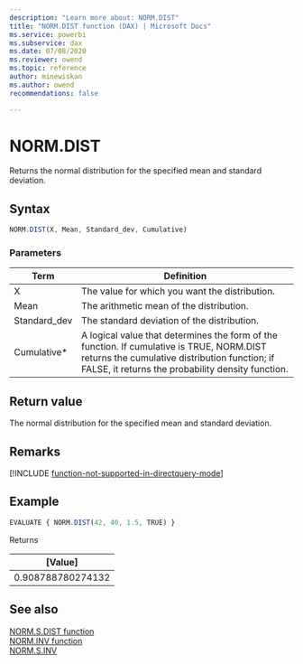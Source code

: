 ```yaml
---
description: "Learn more about: NORM.DIST"
title: "NORM.DIST function (DAX) | Microsoft Docs"
ms.service: powerbi 
ms.subservice: dax 
ms.date: 07/08/2020
ms.reviewer: owend
ms.topic: reference
author: minewiskan
ms.author: owend 
recommendations: false

---
```

# NORM.DIST

Returns the normal distribution for the specified mean and standard deviation. 

## Syntax  
  
```js
NORM.DIST(X, Mean, Standard_dev, Cumulative)  
```
  
### Parameters  
  
|Term|Definition|  
|--------|--------------|  
|X|The value for which you want the distribution.|  
|Mean |The arithmetic mean of the distribution.|
|Standard_dev|The standard deviation of the distribution.|
|Cumulative*|A logical value that determines the form of the function. If cumulative is TRUE, NORM.DIST returns the cumulative distribution function; if FALSE, it returns the probability density function.|
  
## Return value

The normal distribution for the specified mean and standard deviation.  

## Remarks

[!INCLUDE [function-not-supported-in-directquery-mode](includes/function-not-supported-in-directquery-mode.md)]

## Example  
  
```js
EVALUATE { NORM.DIST(42, 40, 1.5, TRUE) }
```

Returns

|[Value]  |
|---------|
|0.908788780274132     |


## See also  

[NORM.S.DIST function](norm-s-dist-dax.md)  
[NORM.INV function](norm-inv-dax.md)  
[NORM.S.INV](norm-s-inv-dax.md)  
